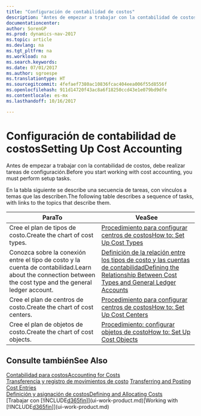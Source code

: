```yaml
---
title: "Configuración de contabilidad de costos"
description: "Antes de empezar a trabajar con la contabilidad de costos, debe realizar tareas de configuración."
documentationcenter: 
author: SorenGP
ms.prod: dynamics-nav-2017
ms.topic: article
ms.devlang: na
ms.tgt_pltfrm: na
ms.workload: na
ms.search.keywords: 
ms.date: 07/01/2017
ms.author: sgroespe
ms.translationtype: HT
ms.sourcegitcommit: 4fefaef7380ac10836fcac404eea006f55d8556f
ms.openlocfilehash: 911d14720f43ac8a6f18250ccd43e1e079bd9dfe
ms.contentlocale: es-mx
ms.lasthandoff: 10/16/2017

---
```

# <a name="setting-up-cost-accounting"></a><span data-ttu-id="cda77-103">Configuración de contabilidad de costos</span><span class="sxs-lookup"><span data-stu-id="cda77-103">Setting Up Cost Accounting</span></span>
<span data-ttu-id="cda77-104">Antes de empezar a trabajar con la contabilidad de costos, debe realizar tareas de configuración.</span><span class="sxs-lookup"><span data-stu-id="cda77-104">Before you start working with cost accounting, you must perform setup tasks.</span></span>  

 <span data-ttu-id="cda77-105">En la tabla siguiente se describe una secuencia de tareas, con vínculos a temas que las describen.</span><span class="sxs-lookup"><span data-stu-id="cda77-105">The following table describes a sequence of tasks, with links to the topics that describe them.</span></span>

|<span data-ttu-id="cda77-106">Para</span><span class="sxs-lookup"><span data-stu-id="cda77-106">To</span></span>|<span data-ttu-id="cda77-107">Vea</span><span class="sxs-lookup"><span data-stu-id="cda77-107">See</span></span>|  
|--------|---------|  
|<span data-ttu-id="cda77-108">Cree el plan de tipos de costo.</span><span class="sxs-lookup"><span data-stu-id="cda77-108">Create the chart of cost types.</span></span>|[<span data-ttu-id="cda77-109">Procedimiento para configurar centros de costos</span><span class="sxs-lookup"><span data-stu-id="cda77-109">How to: Set Up Cost Types</span></span>](finance-how-to-set-up-cost-types.md)|  
|<span data-ttu-id="cda77-110">Conozca sobre la conexión entre el tipo de costo y la cuenta de contabilidad.</span><span class="sxs-lookup"><span data-stu-id="cda77-110">Learn about the connection between the cost type and the general ledger account.</span></span>|[<span data-ttu-id="cda77-111">Definición de la relación entre los tipos de costo y las cuentas de contabilidad</span><span class="sxs-lookup"><span data-stu-id="cda77-111">Defining the Relationship Between Cost Types and General Ledger Accounts</span></span>](finance-defining-the-relationship-between-cost-types-and-general-ledger-accounts.md)|  
|<span data-ttu-id="cda77-112">Cree el plan de centros de costo.</span><span class="sxs-lookup"><span data-stu-id="cda77-112">Create the chart of cost centers.</span></span>|[<span data-ttu-id="cda77-113">Procedimiento para configurar centros de costos</span><span class="sxs-lookup"><span data-stu-id="cda77-113">How to: Set Up Cost Centers</span></span>](finance-how-to-set-up-cost-centers.md)|  
|<span data-ttu-id="cda77-114">Cree el plan de objetos de costo.</span><span class="sxs-lookup"><span data-stu-id="cda77-114">Create the chart of cost objects.</span></span>|[<span data-ttu-id="cda77-115">Procedimiento: configurar objetos de costo</span><span class="sxs-lookup"><span data-stu-id="cda77-115">How to: Set Up Cost Objects</span></span>](finance-how-to-set-up-cost-objects.md)|  

## <a name="see-also"></a><span data-ttu-id="cda77-116">Consulte también</span><span class="sxs-lookup"><span data-stu-id="cda77-116">See Also</span></span>  
[<span data-ttu-id="cda77-117">Contabilidad para costos</span><span class="sxs-lookup"><span data-stu-id="cda77-117">Accounting for Costs</span></span>](finance-manage-cost-accounting.md)  
<span data-ttu-id="cda77-118">[Transferencia y registro de movimientos de costo](finance-transfer-and-post-cost-entries.md) </span><span class="sxs-lookup"><span data-stu-id="cda77-118">[Transferring and Posting Cost Entries](finance-transfer-and-post-cost-entries.md) </span></span>  
[<span data-ttu-id="cda77-119">Definición y asignación de costos</span><span class="sxs-lookup"><span data-stu-id="cda77-119">Defining and Allocating Costs</span></span>](finance-define-and-allocate-costs.md)  
<span data-ttu-id="cda77-120">[Trabajar con [!INCLUDE[d365fin](includes/d365fin_md.md)]](ui-work-product.md)</span><span class="sxs-lookup"><span data-stu-id="cda77-120">[Working with [!INCLUDE[d365fin](includes/d365fin_md.md)]](ui-work-product.md)</span></span>

